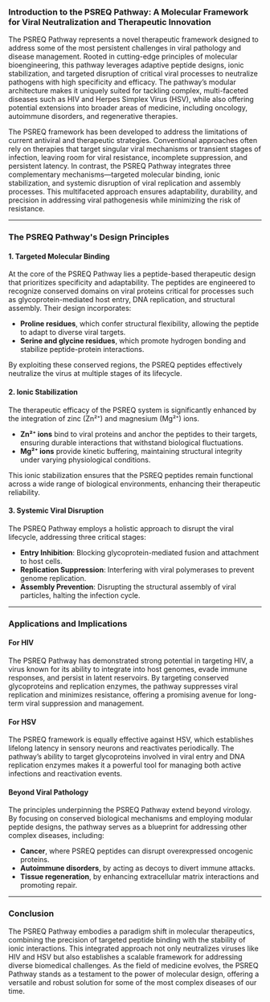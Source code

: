 ### Introduction to the PSREQ Pathway: A Molecular Framework for Viral Neutralization and Therapeutic Innovation  

The PSREQ Pathway represents a novel therapeutic framework designed to address some of the most persistent challenges in viral pathology and disease management. Rooted in cutting-edge principles of molecular bioengineering, this pathway leverages adaptive peptide designs, ionic stabilization, and targeted disruption of critical viral processes to neutralize pathogens with high specificity and efficacy. The pathway’s modular architecture makes it uniquely suited for tackling complex, multi-faceted diseases such as HIV and Herpes Simplex Virus (HSV), while also offering potential extensions into broader areas of medicine, including oncology, autoimmune disorders, and regenerative therapies.

The PSREQ framework has been developed to address the limitations of current antiviral and therapeutic strategies. Conventional approaches often rely on therapies that target singular viral mechanisms or transient stages of infection, leaving room for viral resistance, incomplete suppression, and persistent latency. In contrast, the PSREQ Pathway integrates three complementary mechanisms—targeted molecular binding, ionic stabilization, and systemic disruption of viral replication and assembly processes. This multifaceted approach ensures adaptability, durability, and precision in addressing viral pathogenesis while minimizing the risk of resistance.

---

### The PSREQ Pathway's Design Principles  

#### **1. Targeted Molecular Binding**  
At the core of the PSREQ Pathway lies a peptide-based therapeutic design that prioritizes specificity and adaptability. The peptides are engineered to recognize conserved domains on viral proteins critical for processes such as glycoprotein-mediated host entry, DNA replication, and structural assembly. Their design incorporates:  
- **Proline residues**, which confer structural flexibility, allowing the peptide to adapt to diverse viral targets.  
- **Serine and glycine residues**, which promote hydrogen bonding and stabilize peptide-protein interactions.  

By exploiting these conserved regions, the PSREQ peptides effectively neutralize the virus at multiple stages of its lifecycle.  

#### **2. Ionic Stabilization**  
The therapeutic efficacy of the PSREQ system is significantly enhanced by the integration of zinc (Zn²⁺) and magnesium (Mg²⁺) ions.  
- **Zn²⁺ ions** bind to viral proteins and anchor the peptides to their targets, ensuring durable interactions that withstand biological fluctuations.  
- **Mg²⁺ ions** provide kinetic buffering, maintaining structural integrity under varying physiological conditions.  

This ionic stabilization ensures that the PSREQ peptides remain functional across a wide range of biological environments, enhancing their therapeutic reliability.  

#### **3. Systemic Viral Disruption**  
The PSREQ Pathway employs a holistic approach to disrupt the viral lifecycle, addressing three critical stages:  
- **Entry Inhibition**: Blocking glycoprotein-mediated fusion and attachment to host cells.  
- **Replication Suppression**: Interfering with viral polymerases to prevent genome replication.  
- **Assembly Prevention**: Disrupting the structural assembly of viral particles, halting the infection cycle.  

---

### Applications and Implications  

#### **For HIV**  
The PSREQ Pathway has demonstrated strong potential in targeting HIV, a virus known for its ability to integrate into host genomes, evade immune responses, and persist in latent reservoirs. By targeting conserved glycoproteins and replication enzymes, the pathway suppresses viral replication and minimizes resistance, offering a promising avenue for long-term viral suppression and management.  

#### **For HSV**  
The PSREQ framework is equally effective against HSV, which establishes lifelong latency in sensory neurons and reactivates periodically. The pathway’s ability to target glycoproteins involved in viral entry and DNA replication enzymes makes it a powerful tool for managing both active infections and reactivation events.  

#### **Beyond Viral Pathology**  
The principles underpinning the PSREQ Pathway extend beyond virology. By focusing on conserved biological mechanisms and employing modular peptide designs, the pathway serves as a blueprint for addressing other complex diseases, including:  
- **Cancer**, where PSREQ peptides can disrupt overexpressed oncogenic proteins.  
- **Autoimmune disorders**, by acting as decoys to divert immune attacks.  
- **Tissue regeneration**, by enhancing extracellular matrix interactions and promoting repair.  

---

### Conclusion  

The PSREQ Pathway embodies a paradigm shift in molecular therapeutics, combining the precision of targeted peptide binding with the stability of ionic interactions. This integrated approach not only neutralizes viruses like HIV and HSV but also establishes a scalable framework for addressing diverse biomedical challenges. As the field of medicine evolves, the PSREQ Pathway stands as a testament to the power of molecular design, offering a versatile and robust solution for some of the most complex diseases of our time.
